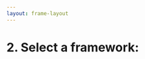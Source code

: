 ```yaml
---
layout: frame-layout
---
```


# 2. Select a framework:

<RadioGroup>

<RadioCard href="vite" label="Vite" icon="https://cdn.svgporn.com/logos/vitejs.svg" />

</RadioGroup>